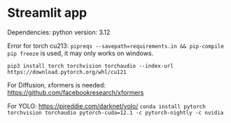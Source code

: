 # Streamlit app

Dependencies: python version: 3.12

Error for torch cu213: ```pipreqs --savepath=requirements.in && pip-compile```
```pip freeze``` is used, it may only works on windows.

```pip3 install torch torchvision torchaudio --index-url https://download.pytorch.org/whl/cu121```

For Diffusion, xformers is needed:
https://github.com/facebookresearch/xformers

For YOLO:
https://pjreddie.com/darknet/yolo/
```conda install pytorch torchvision torchaudio pytorch-cuda=12.1 -c pytorch-nightly -c nvidia ```
